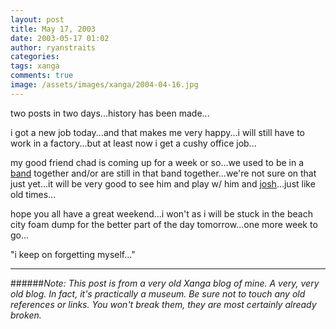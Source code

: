 ```yaml
---
layout: post
title: May 17, 2003
date: 2003-05-17 01:02
author: ryanstraits
categories:
tags: xanga
comments: true
image: /assets/images/xanga/2004-04-16.jpg
---
```

two posts in two days...history has been made...

<!-- break -->

i got a new job today...and that makes me very happy...i will still have to work in a factory...but at least now i get a cushy office job...

my good friend chad is coming up for a week or so...we used to be in a <a href="http://www.litwik.cjb.net" target="_blank">band</a> together and/or are still in that band together...we're not sure on that just yet...it will be very good to see him and play w/ him and <a href="http://www.xanga.com/MidStar" target="_blank">josh</a>...just like old times...

hope you all have a great weekend...i won't as i will be stuck in the beach city foam dump for the better part of the day tomorrow...one more week to go...

"i keep on forgetting myself..."

---

######*Note: This post is from a very old Xanga blog of mine. A very, very old blog. In fact, it's practically a museum. Be sure not to touch any old references or links. You won't break them, they are most certainly already broken.*